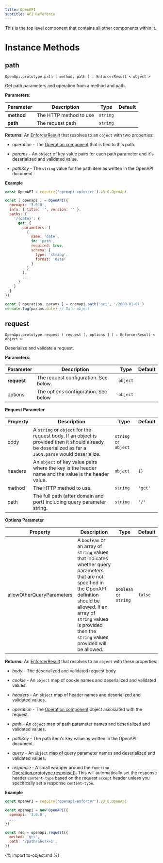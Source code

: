 ```yaml
---
title: OpenAPI
subtitle: API Reference
---
```


This is the top level component that contains all other components within it.

# Instance Methods

## path

`OpenApi.prototype.path ( method, path ) : EnforcerResult < object >`

Get path parameters and operation from a method and path.

**Parameters:**

| Parameter | Description | Type | Default |
| --------- | ----------- | ---- | ------- |
| **method** | The HTTP method to use | `string` | |
| **path** | The request path | `string` | |

**Returns:** An [EnforcerResult](../enforcer-result.md) that resolves to an `object` with two properties:

- *operation* - The [Operation component](operation.md) that is tied to this path.

- *params* - An `object` of key value pairs for each path parameter and it's deserialized and validated value.

- *pathKey* - The `string` value for the path item as written in the OpenAPI document.

**Example**

```js
const OpenAPI = require('openapi-enforcer').v3_0.OpenApi

const [ openapi ] = OpenAPI({
  openapi: '3.0.0',
  info: { title: '', version: '' },
  paths: {
    '/{date}': {
      get: {
        parameters: [
          {
            name: 'date',
            in: 'path',
            required: true,
            schema: {
              type: 'string',
              format: 'date'
            }
          }
        ],
        ...
      }
    }
  }
})

const { operation, params } = openapi.path('get', '/2000-01-01')
console.log(params.date) // Date object
```

## request

`OpenApi.prototype.request ( request [, options ] ) : EnforcerResult < object >`

Deserialize and validate a request.

**Parameters:**

| Parameter | Description | Type | Default |
| --------- | ----------- | ---- | ------- |
| **request** | The request configuration. See below. | `object` | |
| options | The options configuration. See below | `object` | |

**Request Parameter**

| Property | Description | Type  | Default |
| --------- | ----------- | ---- | ------- |
| body | A `string` or `object` for the request body. If an object is provided then it should already be deserialized as far a `JSON.parse` would deserialize. | `string` or `object` | |
| headers | An `object` of key value pairs where the key is the header name and the value is the header value. | `object` | `{}` |
| method | The HTTP method to use. | `string` | `'get'` |
| path | The full path (after domain and port) including query parameter string. | `string` | `'/'` |

**Options Parameter**

| Property | Description | Type  | Default |
| --------- | ----------- | ---- | ------- |
| allowOtherQueryParameters | A `boolean` or an array of `string` values that indicates whether query parameters that are not specified in the OpenAPI definition should be allowed. If an array of `string` values is provided then the `string` values provided will be allowed. | `boolean` or `string` | `false` |

**Returns:** An [EnforcerResult](../enforcer-result.md) that resolves to an `object` with these properties:

- *body* - The deserialized and validated request body

- *cookie* - An `object` map of cookie names and deserialized and validated values. 

- *headers* - An `object` map of header names and deserialized and validated values.

- *operation* - The [Operation component](operation.md) object associated with the request.

- *path* - An `object` map of path parameter names and deserialized and validated values.

- *pathKey* - The path item's key value as written in the OpenAPI document.

- *query* - An `object` map of query parameter names and deserialized and validated values.

- *response* - A small wrapper around the `function` [Operation.prototype.response()](operation.md#response). This will automatically set the response header `content-type` based on the request `accept` header unless you specifically set a response `content-type`.

**Example**

```js
const OpenAPI = require('openapi-enforcer').v3_0.OpenApi

const openapi = new OpenAPI({
  openapi: '3.0.0',
  ... 
})

const req = openapi.request({
  method: 'get',
  path: '/path/abc?x=1',
})
```

{% import to-object.md %}
